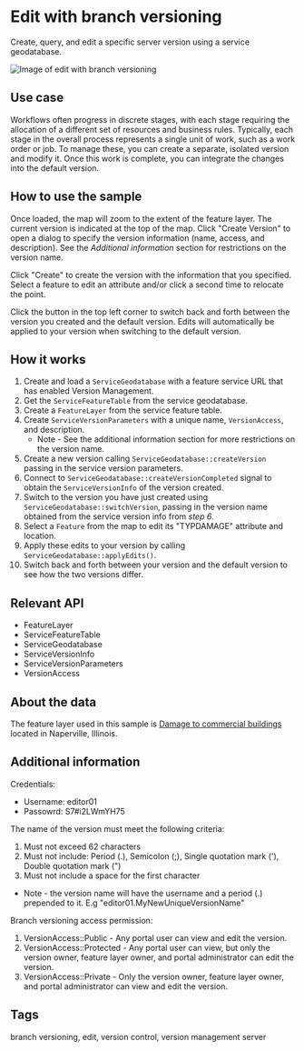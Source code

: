 # Edit with branch versioning

Create, query, and edit a specific server version using a service geodatabase.

![Image of edit with branch versioning](editWithBranchVersioning.png)

## Use case

Workflows often progress in discrete stages, with each stage requiring the allocation of a different set of resources and business rules. Typically, each stage in the overall process represents a single unit of work, such as a work order or job. To manage these, you can create a separate, isolated version and modify it. Once this work is complete, you can integrate the changes into the default version.

## How to use the sample

Once loaded, the map will zoom to the extent of the feature layer. The current version is indicated at the top of the map. Click "Create Version" to open a dialog to specify the version information (name, access, and description). See the *Additional information* section for restrictions on the version name.

Click "Create" to create the version with the information that you specified. Select a feature to edit an attribute and/or click a second time to relocate the point.

Click the button in the top left corner to switch back and forth between the version you created and the default version. Edits will automatically be applied to your version when switching to the default version.

## How it works

1. Create and load a `ServiceGeodatabase` with a feature service URL that has enabled Version Management.
2. Get the `ServiceFeatureTable` from the service geodatabase.
3. Create a `FeatureLayer` from the service feature table.
4. Create `ServiceVersionParameters` with a unique name, `VersionAccess`, and description.
    * Note - See the additional information section for more restrictions on the version name.
5. Create a new version calling `ServiceGeodatabase::createVersion` passing in the service version parameters.
6. Connect to `ServiceGeodatabase::createVersionCompleted` signal to obtain the `ServiceVersionInfo` of the version created.
7. Switch to the version you have just created using `ServiceGeodatabase::switchVersion`, passing in the version name obtained from the service version info from *step 6*.
8. Select a `Feature` from the map to edit its "TYPDAMAGE" attribute and location.
9. Apply these edits to your version by calling `ServiceGeodatabase::applyEdits()`.
10. Switch back and forth between your version and the default version to see how the two versions differ.

## Relevant API

* FeatureLayer
* ServiceFeatureTable
* ServiceGeodatabase
* ServiceVersionInfo
* ServiceVersionParameters
* VersionAccess

## About the data

The feature layer used in this sample is [Damage to commercial buildings](https://sampleserver7.arcgisonline.com/server/rest/services/DamageAssessment/FeatureServer/0) located in Naperville, Illinois. 

## Additional information

Credentials:
* Username: editor01
* Passowrd: S7#i2LWmYH75

The name of the version must meet the following criteria:
1. Must not exceed 62 characters
2. Must not include: Period (.), Semicolon (;), Single quotation mark ('), Double quotation mark (")
3. Must not include a space for the first character

* Note - the version name will have the username and a period (.) prepended to it. E.g "editor01.MyNewUniqueVersionName"

Branch versioning access permission:
1. VersionAccess::Public - Any portal user can view and edit the version.
2. VersionAccess::Protected - Any portal user can view, but only the version owner, feature layer owner, and portal administrator can edit the version.
3. VersionAccess::Private - Only the version owner, feature layer owner, and portal administrator can view and edit the version.

## Tags

branch versioning, edit, version control, version management server
